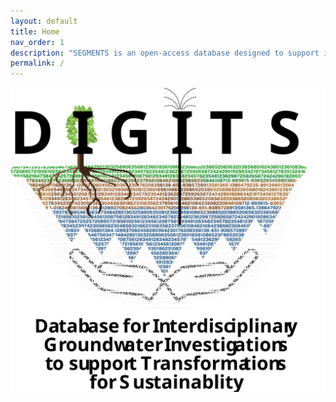 ```yaml
---
layout: default
title: Home
nav_order: 1
description: "SEGMENTS is an open-access database designed to support interdisciplinary, large-scale groundwater sustainability studies."
permalink: /
---
```


<p align="center">
  <img src="https://raw.githubusercontent.com/XanderHuggins/SEGMENTS/653fb007bf52f98cee5a2280d81e0cd7617fe33f/docs/digits-logo-4.svg" 
  width="600"/>
</p>
